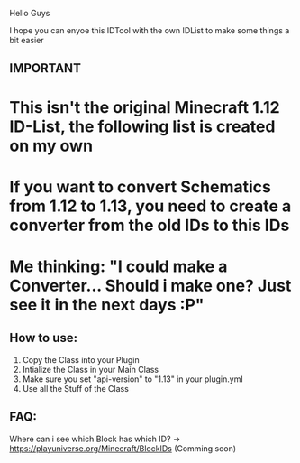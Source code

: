 Hello Guys

I hope you can enyoe this IDTool with the own IDList to make some things a bit easier

## IMPORTANT ##
# This isn't the original Minecraft 1.12 ID-List, the following list is created on my own
# If you want to convert Schematics from 1.12 to 1.13, you need to create a converter from the old IDs to this IDs
# Me thinking: "I could make a Converter... Should i make one? Just see it in the next days :P"

## How to use: ##
1. Copy the Class into your Plugin
2. Intialize the Class in your Main Class
3. Make sure you set "api-version" to "1.13" in your plugin.yml
4. Use all the Stuff of the Class

## FAQ: ##

Where can i see which Block has which ID?
-> https://playuniverse.org/Minecraft/BlockIDs (Comming soon)
